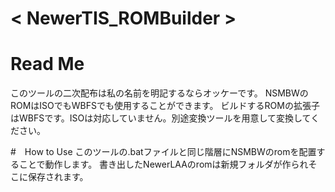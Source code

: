 # < NewerTIS_ROMBuilder >
# Read Me
このツールの二次配布は私の名前を明記するならオッケーです。
NSMBWのROMはISOでもWBFSでも使用することができます。
ビルドするROMの拡張子はWBFSです。ISOは対応していません。別途変換ツールを用意して変換してください。

#　How to Use
このツールの.batファイルと同じ階層にNSMBWのromを配置することで動作します。 書き出したNewerLAAのromは新規フォルダが作られそこに保存されます。
